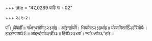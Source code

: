 +++
title = "47_0289 पाहि गा - 02"

+++
२८९-२।

पा꣥꣯। ह्ये꣤पाही꣥॥ गा꣢꣯अन्धसो꣡꣯माऽ२३दा꣢इ। आ꣡इन्द्रा꣯य꣢मे꣯। धिया꣡꣯ताऽ२३इथा꣢इ॥ य꣡स्समिश्लो꣰꣯ऽ२ह꣡रियो꣯र्यः। हाइर꣪ण्यायाऽ᳒२ः᳒॥ आ꣡इन्द्रोवा꣢ऽ३ज्री꣢ऽ३॥ हि꣢रो꣡ऽ२३४वा꣥। ण्या꣤ऽ५योऽ६"हा꣥इ॥